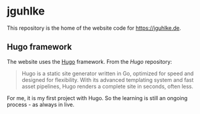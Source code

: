 # jguhlke

This repository is the home of the website code for https://jguhlke.de.

## Hugo framework

The website uses the [Hugo](https://github.com/gohugoio/hugo) framework. From the *Hugo* repository:

> Hugo is a static site generator written in Go, optimized for speed and designed for 
> flexibility. With its advanced templating system and fast asset pipelines, Hugo renders a complete site in seconds, often less.

For me, it is my first project with Hugo. So the learning is still an ongoing process - as always in live.
